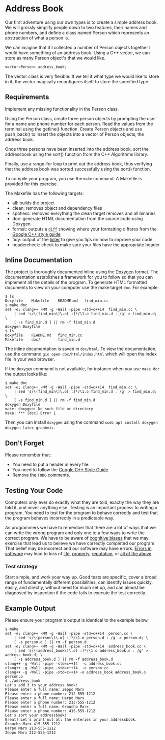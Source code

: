 # Address Book

Our first adventure using our own types is to create a simple address book. We will grossly simplify people down to two features, their names and phone numbers, and define a class named Person which represents an abstraction of what a person is.

We can imagine that if I collected a number of Person objects together I would have something of an address book. Using a C++ vector, we can store as many Person object's that we would like.
```c++
vector<Person> address_book;
```

The vector class is very flexible. If we tell it what type we would like to store in it, the vector magically reconfigures itself to store the specified type.

## Requirements

Implement any missing functionality in the Person class.

Using the Person class, create three person objects by prompting the user for a name and phone number for each person. Read the values from the terminal using the getline() function. Create Person objects and use push_back() to insert the objects into a vector of Person objects, the address book.

Once three persons have been inserted into the address book, sort the addressbook using the sort() function from the C++ Algorithms library.

Finally, use a range-for loop to print out the address book, thus verifying that the address book was sorted successfully using the sort() function.

To compile your program, you use the `make` command. A Makefile is provided for this exercise.

The Makefile has the following targets:
  
* all: builds the project
* clean: removes object and dependency files
* spotless: removes everything the clean target removes and all binaries
* doc: generate HTML documentation from the source code using Doxygen
* format: outputs a [`diff`](https://en.wikipedia.org/wiki/Diff) showing where your formatting differes from the [Google C++ style guide](https://google.github.io/styleguide/cppguide.html)
* tidy: output of the [linter](https://en.wikipedia.org/wiki/Lint_(software)) to give you tips on how to improve your code
* headercheck: check to make sure your files have the appropriate header

## Inline Documentation
The project is thoroughly documented inline using the [Doxygen](https://en.wikipedia.org/wiki/Doxygen) format. The documentation establishes a framework for you to follow so that you can implement all the details of the program. To generate HTML formatted documents to view on your computer use the make target `doc`. For example:

```
$ ls
Doxyfile	Makefile	README.md	find_min.cc
$ make doc
set -e; clang++ -MM -g -Wall -pipe -std=c++14  find_min.cc \
	| sed 's/\(find_min\)\.o[ :]*/\1.o find_min.d : /g' > find_min.d; \
	[ -s find_min.d ] || rm -f find_min.d
doxygen Doxyfile
$ ls
Doxyfile	README.md	find_min.cc
Makefile	doc/		find_min.d
```

The inline documentation is saved in `doc/html`. To view the documentation, use the command `gio open doc/html/index.html` which will open the index file in your web browser.

If the `doxygen` command is not available, for instance when you use `make doc` the output looks like:

```
$ make doc
set -e; clang++ -MM -g -Wall -pipe -std=c++14  find_min.cc \
	| sed 's/\(find_min\)\.o[ :]*/\1.o find_min.d : /g' > find_min.d; \
	[ -s find_min.d ] || rm -f find_min.d
doxygen Doxyfile
make: doxygen: No such file or directory
make: *** [doc] Error 1
```

Then you can install `doxygen` using the command `sudo apt install doxygen doxygen-latex graphviz`.

## Don't Forget

Please remember that:

- You need to put a header in every file.
- You need to follow the [Google C++ Style Guide](https://google.github.io/styleguide/cppguide.html).
- Remove the `TODO` comments.

## Testing Your Code

Computers only ever do exactly what they are told, exactly the way they are told it, and never anything else. Testing is an important process to writing a program. You need to test for the program to behave correctly and test that the program behaves incorrectly in a predictable way.

As programmers we have to remember that there are a lot of ways that we can write the wrong program and only one to a few ways to write the correct program. We have to be aware of [cognitive biases](https://en.wikipedia.org/wiki/List_of_cognitive_biases) that we may exercise that lead us to believe we have correctly completed our program. That belief may be incorrect and our software may have errors. [Errors in software](https://www.wired.com/2005/11/historys-worst-software-bugs/) may lead to loss of [life](https://www.nytimes.com/2019/03/14/business/boeing-737-software-update.html), [property](https://en.wikipedia.org/wiki/Mariner_1), [reputation](https://en.wikipedia.org/wiki/Pentium_FDIV_bug), or [all of the above](https://en.wikipedia.org/wiki/2009%E2%80%9311_Toyota_vehicle_recalls).

### Test strategy

Start simple, and work your way up. Good tests are specific, cover a broad range of fundamentally different possibilities, can identify issues quickly, easily, and directly, without need for much set up, and can almost be diagnosed by inspection if the code fails to execute the test correctly.

## Example Output

Please ensure your program's output is identical to the example below.

```
$ make
set -e; clang++ -MM -g -Wall -pipe -std=c++14  person.cc \
	| sed 's/\(person\)\.o[ :]*/\1.o person.d : /g' > person.d; \
	[ -s person.d ] || rm -f person.d
set -e; clang++ -MM -g -Wall -pipe -std=c++14  address_book.cc \
	| sed 's/\(address_book\)\.o[ :]*/\1.o address_book.d : /g' > address_book.d; \
	[ -s address_book.d ] || rm -f address_book.d
clang++ -g -Wall -pipe -std=c++14  -c address_book.cc
clang++ -g -Wall -pipe -std=c++14  -c person.cc
clang++ -g -Wall -pipe -std=c++14 -o address_book address_book.o person.o 
$ ./address_book 
Let's add 3 to your address book!
Please enter a full name: Zeppo Marx
Please enter a phone number: 212-555-1212
Please enter a full name: Harpo Marx
Please enter a phone number: 213-555-1212
Please enter a full name: Groucho Marx
Please enter a phone number: 415-555-1212
Let's sort your addressbook!
Great! Let's print out all the enteries in your addressbook.
Groucho Marx 415-555-1212
Harpo Marx 213-555-1212
Zeppo Marx 212-555-1212
```

